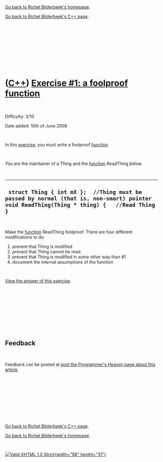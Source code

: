 [Go back to Richel Bilderbeek's homepage](index.htm).

[Go back to Richel Bilderbeek's C++ page](Cpp.htm).

 

 

 

 

 

([C++](Cpp.htm)) [Exercise \#1: a foolproof function](CppExerciseFoolproofFunction.htm)
=======================================================================================

 

Difficulty: 3/10

Date added: 10th of June 2008

 

In this [exercise](CppExercise.htm), you must write a foolproof
[function](CppFunction.htm).

 

You are the maintainer of a Thing and the [function](CppFunction.htm)
ReadThing below.

 

  ---------------------------------------------------------------------------------------------------------------------------------------------
  ` struct Thing { int mX };  //Thing must be passed by normal (that is, non-smart) pointer void ReadThing(Thing * thing) {   //Read Thing }`
  ---------------------------------------------------------------------------------------------------------------------------------------------

 

Make the [function](CppFunction.htm) ReadThing foolproof. There are four
different modifications to do:

1.  prevent that Thing is modified
2.  prevent that Thing cannot be read
3.  prevent that Thing is modified in some other way than \#1
4.  document the internal assumptions of the function

 

[View the answer of this
exercise](CppExerciseFoolproofFunctionAnswer.htm).

 

 

 

 

 

Feedback
--------

 

Feedback can be posted at [post the Programmer's Heaven page about this
article](http://www.programmersheaven.com/article/100012-C%2b%2b+exercise%3a+a+foolproof+function/info.aspx).

 

 

 

 

 

[Go back to Richel Bilderbeek's C++ page](Cpp.htm).

[Go back to Richel Bilderbeek's homepage](index.htm).

 

[![Valid XHTML 1.0 Strict](valid-xhtml10.png){width="88"
height="31"}](http://validator.w3.org/check?uri=referer)
